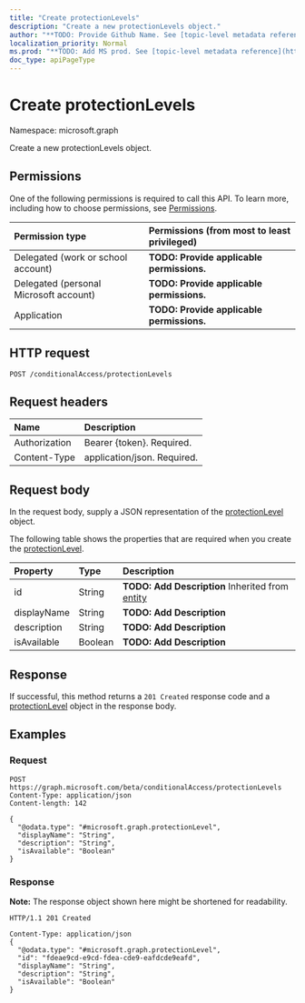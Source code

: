 ```yaml
---
title: "Create protectionLevels"
description: "Create a new protectionLevels object."
author: "**TODO: Provide Github Name. See [topic-level metadata reference](https://msgo.azurewebsites.net/add/document/guidelines/metadata.html#topic-level-metadata)**"
localization_priority: Normal
ms.prod: "**TODO: Add MS prod. See [topic-level metadata reference](https://msgo.azurewebsites.net/add/document/guidelines/metadata.html#topic-level-metadata)**"
doc_type: apiPageType
---
```


# Create protectionLevels
Namespace: microsoft.graph

Create a new protectionLevels object.

## Permissions
One of the following permissions is required to call this API. To learn more, including how to choose permissions, see [Permissions](/graph/permissions-reference).

|Permission type|Permissions (from most to least privileged)|
|:---|:---|
|Delegated (work or school account)|**TODO: Provide applicable permissions.**|
|Delegated (personal Microsoft account)|**TODO: Provide applicable permissions.**|
|Application|**TODO: Provide applicable permissions.**|

## HTTP request

<!-- {
  "blockType": "ignored"
}
-->
``` http
POST /conditionalAccess/protectionLevels
```

## Request headers
|Name|Description|
|:---|:---|
|Authorization|Bearer {token}. Required.|
|Content-Type|application/json. Required.|

## Request body
In the request body, supply a JSON representation of the [protectionLevel](../resources/protectionlevel.md) object.

The following table shows the properties that are required when you create the [protectionLevel](../resources/protectionlevel.md).

|Property|Type|Description|
|:---|:---|:---|
|id|String|**TODO: Add Description** Inherited from [entity](../resources/entity.md)|
|displayName|String|**TODO: Add Description**|
|description|String|**TODO: Add Description**|
|isAvailable|Boolean|**TODO: Add Description**|



## Response

If successful, this method returns a `201 Created` response code and a [protectionLevel](../resources/protectionlevel.md) object in the response body.

## Examples

### Request
<!-- {
  "blockType": "request",
  "name": "create_protectionlevel_from_"
}
-->
``` http
POST https://graph.microsoft.com/beta/conditionalAccess/protectionLevels
Content-Type: application/json
Content-length: 142

{
  "@odata.type": "#microsoft.graph.protectionLevel",
  "displayName": "String",
  "description": "String",
  "isAvailable": "Boolean"
}
```


### Response
**Note:** The response object shown here might be shortened for readability.
<!-- {
  "blockType": "response",
  "truncated": true,
  "@odata.type": "microsoft.graph.protectionLevel"
}
-->
``` http
HTTP/1.1 201 Created

Content-Type: application/json
{
  "@odata.type": "#microsoft.graph.protectionLevel",
  "id": "fdeae9cd-e9cd-fdea-cde9-eafdcde9eafd",
  "displayName": "String",
  "description": "String",
  "isAvailable": "Boolean"
}
```

